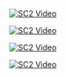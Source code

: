 [![SC2 Video](https://img.youtube.com/vi/Zm0fiUuvkek/1.jpg)](https://www.youtube.com/watch?v=Zm0fiUuvkek&list=PLCLE6UVwCOi3jZp6JP9Q9qIKqJ1sFuaLC&index=11)

[![SC2 Video](https://img.youtube.com/vi/GD3FL7pRc3U/1.jpg)](https://www.youtube.com/watch?v=GD3FL7pRc3U&list=PLCLE6UVwCOi3jZp6JP9Q9qIKqJ1sFuaLC&index=12)

[![SC2 Video](https://img.youtube.com/vi/Yt2pMfd3ntU/1.jpg)](https://www.youtube.com/watch?v=Yt2pMfd3ntU&list=PLCLE6UVwCOi0Ia99KOssDrdfXMMCMnUdU&index=1)

[![SC2 Video](https://img.youtube.com/vi/ijD5zuEV8U8/1.jpg)](https://www.youtube.com/watch?v=ijD5zuEV8U8)